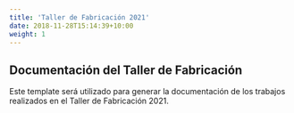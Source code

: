 ```yaml
---
title: 'Taller de Fabricación 2021'
date: 2018-11-28T15:14:39+10:00
weight: 1
---
```


## Documentación del Taller de Fabricación

Este template será utilizado para generar la documentación de los trabajos realizados en el Taller de Fabricación 2021.